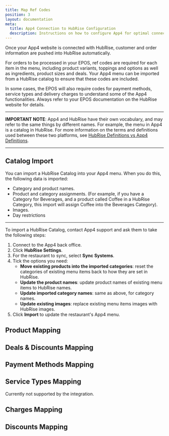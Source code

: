 ```yaml
---
title: Map Ref Codes
position: 3
layout: documentation
meta:
  title: App4 Connection to HubRise Configuration
  description: Instructions on how to configure App4 for optimal connection to HubRise and other platforms.
---
```


Once your App4 website is connected with HubRise, customer and order information are pushed into HubRise automatically.

For orders to be processed in your EPOS, ref codes are required for each item in the menu, including product variants, toppings and options as well as ingredients, product sizes and deals. Your App4 menu can be imported from a HubRise catalog to ensure that these codes are included.

In some cases, the EPOS will also require codes for payment methods, service types and delivery charges to understand some of the App4 functionalities. Always refer to your EPOS documentation on the HubRise website for details.

---

**IMPORTANT NOTE**: App4 and HubRise have their own vocabulary, and may refer to the same things by different names. For example, the menu in App4 is a catalog in HubRise. For more information on the terms and definitions used between these two platforms, see [HubRise Definitions vs App4 Definitions](/apps/app4/app4-terms).

---

## Catalog Import

You can import a HubRise Catalog into your App4 menu. When you do this, the following data is imported:

- Category and product names.
- Product and category assignments. (For example, if you have a Category for Beverages, and a product called Coffee in a HubRise Category, this import will assign Coffee into the Beverages Category).
- Images.
- Day restrictions

<!--
---

**IMPORTANT NOTE**: This will not create new categories and products in App4. As of this time, this will only update existing categories and products. -->

---

To import a HubRise Catalog, contact App4 support and ask them to take the following steps:

1. Connect to the App4 back office.
1. Click **HubRise Settings**.
1. For the restaurant to sync, select **Sync Systems**.
1. Tick the options you need:
   - **Move existing products into the imported categories**: reset the categories of existing menu items back to how they are set in HubRise.
   - **Update the product names**: update product names of existing menu items to HubRise names.
   - **Update imported category names**: same as above, for category names.
   - **Update existing images**: replace existing menu items images with HubRise images.
1. Click **Import** to update the restaurant's App4 menu.

<!--
 - Does catalog import actually create products, categories, deals and options? Or it just updates names, prices, ... of already create items? In other words, if you import into a blank site, will it populate the whole menu from HubRise?
CJ: Import will create a product/deal/category/option the first time it see them. After that an option on the import has to be checked to update prices and names.
  The import will populate a blank menu.


 - Does the user have access to a user interface similar to their admin dashboard, to synchronise their menu with HubRise?
 CJ: the user currently does not have access to this dashboard as whilst we're still testing it we would prefer to do the import ourselves so we can handle any issues that might occur. Once we're happy that the system works as it should we will make this avilable to the user.
 -->

## Product Mapping

<!--
 - Can users manually edit a product or an option, for example to change a ref code or a price? How?
CJ: Users can not manually enter a product or option. The App4 menu is current a slave to HubRise
-->

## Deals & Discounts Mapping

<!--
 - Can you provide a few examples of deals supported by App4?
Fixed price deals are supported, and so are "bundle" deals. 
% off deals are not supported completly, they will attempt to import if all the items have the same price, but App4 does not support % off deals in our system

- Can they be configured manually? If they can, how can you set the deal ref code?
Discounts can currently be configured manually but we current can not add a ref code to them for HubRise.
-->

## Payment Methods Mapping

<!--
 - Our understanding is that you can now associate payment methods with unique ref codes, is that correct? Are you passing these codes in orders?
You can now associate payment methods with custom codes.
 - How can these codes be configured?
These will have to be provided to App4 as the set up for HubRise is not currently accessable to the user.
-->

## Service Types Mapping

Currently not supported by the integration.

## Charges Mapping

<!--
 - Is it possible to define charges, such as a tip, or a delivery charge?
Delivery, tip, and admin fees are passed through in the order.

 - Can you configure a ref code for each type of charge? How?
 These can be set up in the same way the payment references are done.
 
 - Are charges encoded in orders, along with their ref code?
 Yes.
-->

## Discounts Mapping

<!--
Discounts are the opposite of charges: they reduce the total price of the order. Examples: "10% off your order".
Our understanding is that discounts are supported by App4.
 - Can you give a few example of supported discounts? App4 allows only 1 discount to be applied to an order. App4 should supports % off discounts,  fixed value, and Buy X get X free discounts. The example menu provided by HubRise currently doesn't have any discounts on them, so a best guess has been attempted. Once someone has a discount set up we'll make sure it works properly.

 - Can you configure a ref code for each discount? How? - the reference codes are the ones provided by hubrise, currently setting custom references on the discounts is not possible.
 - Are discounts encoded in orders, along with their ref code? We pass back the Reference code provided by hubrise - if we have it. If it's an App4 discount that doesn't exist on Hubrise we will still pass it, but it'll have a null reference code.
-->
